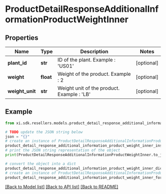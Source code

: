 # ProductDetailResponseAdditionalInformationProductWeightInner


## Properties

Name | Type | Description | Notes
------------ | ------------- | ------------- | -------------
**plant_id** | **str** | ID of the plant.  Example : &#39;US01&#39; | [optional] 
**weight** | **float** | Weight of the product.   Example : 2 | [optional] 
**weight_unit** | **str** | Weight unit of the product.   Example : &#39;LB&#39; | [optional] 

## Example

```python
from xi.sdk.resellers.models.product_detail_response_additional_information_product_weight_inner import ProductDetailResponseAdditionalInformationProductWeightInner

# TODO update the JSON string below
json = "{}"
# create an instance of ProductDetailResponseAdditionalInformationProductWeightInner from a JSON string
product_detail_response_additional_information_product_weight_inner_instance = ProductDetailResponseAdditionalInformationProductWeightInner.from_json(json)
# print the JSON string representation of the object
print(ProductDetailResponseAdditionalInformationProductWeightInner.to_json())

# convert the object into a dict
product_detail_response_additional_information_product_weight_inner_dict = product_detail_response_additional_information_product_weight_inner_instance.to_dict()
# create an instance of ProductDetailResponseAdditionalInformationProductWeightInner from a dict
product_detail_response_additional_information_product_weight_inner_form_dict = product_detail_response_additional_information_product_weight_inner.from_dict(product_detail_response_additional_information_product_weight_inner_dict)
```
[[Back to Model list]](../README.md#documentation-for-models) [[Back to API list]](../README.md#documentation-for-api-endpoints) [[Back to README]](../README.md)



